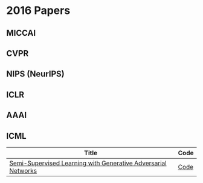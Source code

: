 # 2016 Papers

## MICCAI

## CVPR

## NIPS (NeurIPS)

## ICLR

## AAAI

## ICML

| Title | Code |
| ----- | ---- |
| [Semi-Supervised Learning with Generative Adversarial Networks](https://arxiv.org/abs/1606.01583) | [Code](https://github.com/carpedm20/DCGAN-tensorflow) |
